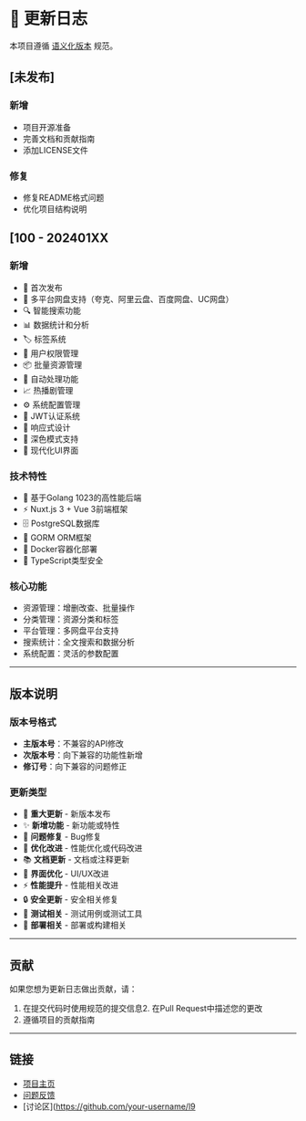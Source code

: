 # 📝 更新日志

本项目遵循 [语义化版本](https://semver.org/lang/zh-CN/) 规范。

## [未发布]

### 新增
- 项目开源准备
- 完善文档和贡献指南
- 添加LICENSE文件

### 修复
- 修复README格式问题
- 优化项目结构说明

## [100 - 202401XX

### 新增
- 🎉 首次发布
- 📁 多平台网盘支持（夸克、阿里云盘、百度网盘、UC网盘）
- 🔍 智能搜索功能
- 📊 数据统计和分析
- 🏷️ 标签系统
- 👥 用户权限管理
- 📦 批量资源管理
- 🔄 自动处理功能
- 📈 热播剧管理
- ⚙️ 系统配置管理
- 🔐 JWT认证系统
- 📱 响应式设计
- 🌙 深色模式支持
- 🎨 现代化UI界面

### 技术特性
- 🦀 基于Golang 1023的高性能后端
- ⚡ Nuxt.js 3 + Vue 3前端框架
- 🗄️ PostgreSQL数据库
- 🔧 GORM ORM框架
- 🐳 Docker容器化部署
- 📝 TypeScript类型安全

### 核心功能
- 资源管理：增删改查、批量操作
- 分类管理：资源分类和标签
- 平台管理：多网盘平台支持
- 搜索统计：全文搜索和数据分析
- 系统配置：灵活的参数配置

---

## 版本说明

### 版本号格式
- **主版本号**：不兼容的API修改
- **次版本号**：向下兼容的功能性新增
- **修订号**：向下兼容的问题修正

### 更新类型
- 🎉 **重大更新** - 新版本发布
- ✨ **新增功能** - 新功能或特性
- 🐛 **问题修复** - Bug修复
- 🔧 **优化改进** - 性能优化或代码改进
- 📚 **文档更新** - 文档或注释更新
- 🎨 **界面优化** - UI/UX改进
- ⚡ **性能提升** - 性能相关改进
- 🔒 **安全更新** - 安全相关修复
- 🧪 **测试相关** - 测试用例或测试工具
- 🚀 **部署相关** - 部署或构建相关

---

## 贡献

如果您想为更新日志做出贡献，请：

1. 在提交代码时使用规范的提交信息2. 在Pull Request中描述您的更改
3. 遵循项目的贡献指南

---

## 链接

- [项目主页](https://github.com/your-username/l9pan)
- [问题反馈](https://github.com/your-username/l9pan/issues)
- [讨论区](https://github.com/your-username/l9 